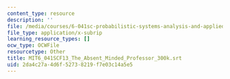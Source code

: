 ```yaml
---
content_type: resource
description: ''
file: /media/courses/6-041sc-probabilistic-systems-analysis-and-applied-probability-fall-2013/2da4c27a4d6f52738219f7e03c14a5e5_MIT6_041SCF13_The_Absent_Minded_Professor_300k.vtt
file_type: application/x-subrip
learning_resource_types: []
ocw_type: OCWFile
resourcetype: Other
title: MIT6_041SCF13_The_Absent_Minded_Professor_300k.srt
uid: 2da4c27a-4d6f-5273-8219-f7e03c14a5e5
---
```

